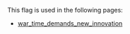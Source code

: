 This flag is used in the following pages:
 - [war_time_demands_new_innovation](../events/war_time_demands_new_innovation.md)
